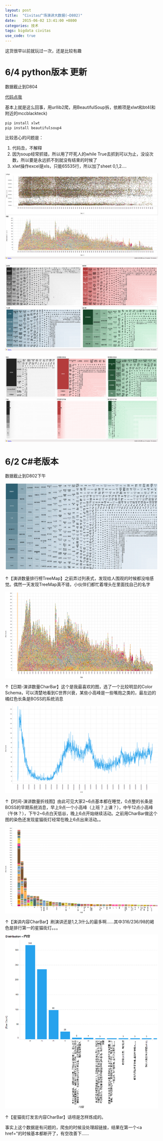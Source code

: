 ```yaml
---
layout: post
title:  "Civitas广场演讲大数据(~D802)"
date:   2015-06-02 13:41:00 +0800
categories: 技术
tags: bigdata civitas
use_code: true
---
```

这货很早以前就玩过一次，还是比较有趣

6/4 python版本 更新
==================
数据截止到D804

[代码点我](https://github.com/JiYouMCC/CivitasTool/blob/master/py_version/speech.py "代码")

基本上就是这么回事，用urllib2爬，用BeautifulSoup拆，依赖项是xlwt和bt4(和附近的mccblackteck)
 
	pip install xlwt
	pip install beautifulsoup4

比较恶心的问题是：

1. 代码丑，不解释
2. 因为soup经常抓错，所以用了吓死人的while True去抓到可以为止，没设次数，所以要是永远抓不到就没有结束的时候了
3. xlwt操作excel是xls，只能65535行，所以加了sheet 0,1,2....

![分布图](/img/blog_civitas_speech_22.PNG "分布图")
<!--more-->
![数量榜](/img/blog_civitas_speech_21.png "数量榜")

![标签内容榜](/img/blog_civitas_speech_23.PNG "标签内容榜")

6/2 C#老版本
==================
数据截止到D802下午


![演讲排行榜TreeMap](/img/blog_civitas_1.png "演讲排行榜TreeMap")

↑【演讲数量排行榜TreeMap】之前弄过列表式，发现给人围观的时候都没啥感觉。偶然一天发现TreeMap真不错，小伙伴们都忙着埋头在里面找自己的名字

![日期-演讲数量CharBar](/img/blog_civitas_2.png "日期-演讲数量CharBar")

↑【日期-演讲数量CharBar】这个是我最喜欢的图，选了一个比较明显的Color Schema，可以清楚地看到C世界兴衰，某些小高峰是一些嘴炮之类的，最左边的橘红色长条是BOSS的系统消息

![时间-演讲数量折线图](/img/blog_civitas_3.png "时间-演讲数量折线图")

↑【时间-演讲数量折线图】由此可见大家2~6点基本都在睡觉，0点整的长条是BOSS的早期系统消息，早上9点一个小高峰（上班？上课？），中午12点小高峰（午休？），下午2~6点白天低谷，晚上6点开始继续活动。之前用CharBar做这个图的染色还发现星猫街灯经常在晚上6点出来活动。。

![演讲内容CharBar](/img/blog_civitas_4.png "演讲内容CharBar")

↑【演讲内容CharBar】刷演讲还是1,2,3什么的最多啊……其中316/236/98的褐色是排行第一的星猫街灯。。。

![星猫街灯发言内容CharBar](/img/blog_civitas_5.png "星猫街灯发言内容CharBar")

↑【星猫街灯发言内容CharBar】话唠是怎样炼成的。

事实上这个数据是有问题的，爬虫的时候没处理超链接，结果在第一个&lt;a href="的时候基本都断开了，有空改善下……
